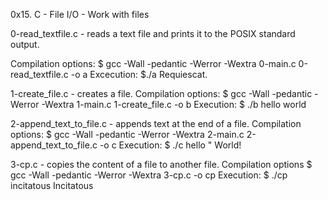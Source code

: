 0x15. C - File I/O - Work with files

0-read_textfile.c -  reads a text file and prints it to the POSIX standard output.

Compilation options: $ gcc -Wall -pedantic -Werror -Wextra 0-main.c 0-read_textfile.c -o a
Excecution: $./a Requiescat.
   
1-create_file.c -  creates a file.
Compilation options: $ gcc -Wall -pedantic -Werror -Wextra 1-main.c 1-create_file.c -o b
Execution: $ ./b hello world

2-append_text_to_file.c - appends text at the end of a file.
Compilation options: $ gcc -Wall -pedantic -Werror -Wextra 2-main.c 2-append_text_to_file.c -o c
Execution: $ ./c hello " World!

3-cp.c - copies the content of a file to another file.
Compilation options $ gcc -Wall -pedantic -Werror -Wextra 3-cp.c -o cp
Execution: $ ./cp incitatous Incitatous